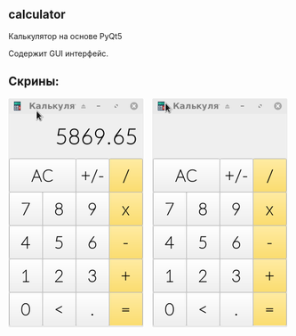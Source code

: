 ## calculator
Калькулятор на основе PyQt5

Содержит GUI интерфейс.

 ## Скрины:

![screenshot of sample](screenshots/1.png) 	&nbsp;&nbsp; ![screenshot of sample](screenshots/2.png)
